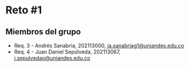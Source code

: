 # Reto #1

## Miembros del grupo

* Req. 3 - Andrés Sanabria, 202113000, ja.sanabriag1@uniandes.edu.co
* Req. 4 - Juan Daniel Sepúlveda, 202113067, j.sepulvedao@uniandes.edu.co
